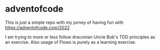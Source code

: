 # adventofcode
This is just a simple repo with my jurney of having fun with https://adventofcode.com/2022

I am trying to more or less follow draconian Uncle Bob's TDD principles as an exercise. Also usage of Flows is purely as a learning exercise.
